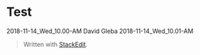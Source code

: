 # Test

2018-11-14_Wed_10.00-AM
David Gleba
2018-11-14_Wed_10.01-AM

> Written with [StackEdit](https://stackedit.io/).
<!--stackedit_data:
eyJoaXN0b3J5IjpbLTE1Mzk1NjEzMzldfQ==
-->
